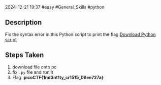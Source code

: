 2024-12-21
19:37
#easy #General_Skills #python

## Description
Fix the syntax error in this Python script to print the flag.[Download Python script](https://artifacts.picoctf.net/c/26/fixme1.py)

## Steps Taken
1. download file onto pc 
2. fix `.py` file and run it
4. Flag: **picoCTF{1nd3nt1ty_cr1515_09ee727a}**
